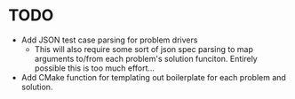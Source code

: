 # TODO

* Add JSON test case parsing for problem drivers
  * This will also require some sort of json spec parsing to map arguments to/from each problem's solution funciton. Entirely possible this is too much effort...
* Add CMake function for templating out boilerplate for each problem and solution.
